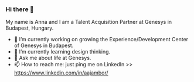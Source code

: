 ### Hi there 👋
My name is Anna and I am a Talent Acquisition Partner at Genesys in Budapest, Hungary.

- 🔭 I’m currently working on growing the Experience/Development Center of Genesys in Budapest.
- 🌱 I’m currently learning design thinking.
- 💬 Ask me about life at Genesys.
- 📫 How to reach me: just ping me on LinkedIn >> https://www.linkedin.com/in/aajambor/
